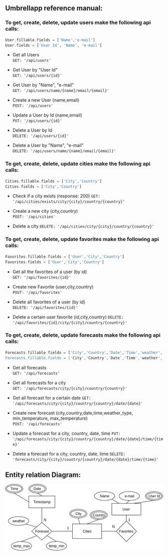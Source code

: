 ## Umbrellapp reference manual:

### To get, create, delete, update users make the following api calls:
```php
User.fillable.fields = ['Name','e-mail']
User.fields = ['User Id', 'Name', 'e-mail']
```

- Get all Users  
`GET: '/api/users'`

- Get User by "User Id"  
`GET: '/api/users/{id}'`

- Get User by "Name", "e-mail"  
`GET: '/api/users/name/{name}/email/{email}'`

- Create a new User (name,email)  
`POST: '/api/users'`

- Update a User by Id (name,email)  
`PUT: '/api/users/{id}'`

- Delete a User by Id  
`DELETE: '/api/users/{id}'`

- Delete a User by "Name", "e-mail"  
`DELETE: '/api/users/name/{name}/email/{email}'`

### To get, create, delete, update cities make the following api calls:
```php
Cities.fillable.fields = ['City','Country']
Cities.fields = ['City','Country']
```
- Check if a city exists (response: 200)
`GET: '/api/cities/exists/city/{city}/country/{country}'`

- Create a new city (city,country)  
`POST: '/api/cities'`

- Delete a city
`DELETE: '/api/cities/city/{city}/country/{country}'`

### To get, create, delete, update favorites make the following api calls:
```php
Favorites.fillable.fields = ['User','City','Country']
Favorites.fields = ['User','City','Country']
```
- Get all the favorites of a user (by id)  
`GET: '/api/favorites/{id}'`

- Create new Favorite (user,city,country)  
`POST: '/api/favorites'`

- Delete all favorites of a user (by id)  
`DELETE: '/api/favorites/{id}'`

- Delete a certain user favorite (id,city,country)
`DELETE: '/api/favorites/{id}/city/{city}/country/{country}'`

### To get, create, delete, update forecasts make the following api calls:
```php
Forecasts.fillable.fields = ['City','Country','Date','Time','weather','temp_min',temp_max']
Forecasts.fillable.fields = ['City','Country','Date','Time','weather','temp_min',temp_max']
```
- Get all forecasts  
`GET: '/api/forecasts'`

- Get all forecasts for a city  
`GET: '/api/forecasts/city/{city}/country/{country}'`

- Get all forecast for a certain date
`GET: '/api/forecasts/city/{city}/country/{country}/date/{date}'`

- Create new forecast (city,country,date,time,weather\_type, min\_temperature, max\_temperature)  
`POST: '/api/forecasts'`

- Update a forecast for a city, country, date, time
`PUT: '/api/forecasts/city/{city}/country/{country}/date/{date}/time/{time}'`

- Delete a forecast for a city, country, date, time
`DELETE: 'forecasts/city/{city}/country/{country}/date/{date}/time/{time}'`

## Entity relation Diagram:
![Entity Relation Diagram](./ER.png)

